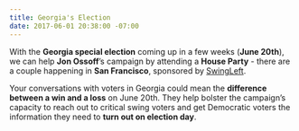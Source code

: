 ```yaml
---
title: Georgia's Election
date: 2017-06-01 20:38:00 -07:00
---
```


With the **Georgia special election** coming up in a few weeks (**June 20th**), we can help **Jon Ossoff**’s campaign by attending a **House Party** - there are a couple happening in **San Francisco**, sponsored by [SwingLeft](https://swingleft.org/special-election-house-parties). 

Your conversations with voters in Georgia could mean the **difference between a win and a loss** on June 20th. They help bolster the campaign’s capacity to reach out to critical swing voters and get Democratic voters the information they need to **turn out on election day**.  



